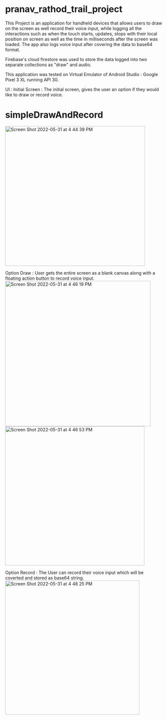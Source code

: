 # pranav_rathod_trail_project

This Project is an application for handheld devices that allows users to draw on the screen as well record their voice input, while logging all the interactions such as when the touch starts, updates, stops with their local position on screen as well as the time in milliseconds after the screen was loaded. The app also logs voice input after covering the data to base64 format.

Firebase's cloud firestore was used to store the data logged into two separate collections as "draw" and audio.

This application was tested on Virtual Emulator of Android Studio : Google Pixel 3 XL running API 30.

UI : 
Initial Screen : 
The initial screen, gives the user an option if they would like to draw or record voice.



# simpleDrawAndRecord
<img width="447" alt="Screen Shot 2022-05-31 at 4 44 39 PM" src="https://user-images.githubusercontent.com/79948560/171289524-9e8be693-9ff8-4316-a92f-f280cb57a041.png">

Option Draw : 
User gets the entire screen as a blank canvas along with a floating action button to record voice input.
<img width="465" alt="Screen Shot 2022-05-31 at 4 46 19 PM" src="https://user-images.githubusercontent.com/79948560/171289725-121789c0-b6d2-4c64-9fe8-fccf9bdd92e0.png">         <img width="445" alt="Screen Shot 2022-05-31 at 4 46 53 PM" src="https://user-images.githubusercontent.com/79948560/171289793-63ea57ca-4322-41aa-a578-e856bb5cf46e.png">

Option Record : 
The User can record their voice input which will be coverted and stored as base64 string.
<img width="429" alt="Screen Shot 2022-05-31 at 4 48 25 PM" src="https://user-images.githubusercontent.com/79948560/171289960-e8ce9b3d-07b0-4269-bb83-67d8ecc28560.png">
